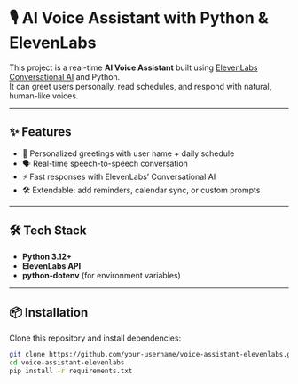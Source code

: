 # 🎙️ AI Voice Assistant with Python & ElevenLabs

This project is a real-time **AI Voice Assistant** built using [ElevenLabs Conversational AI](https://elevenlabs.io/) and Python.  
It can greet users personally, read schedules, and respond with natural, human-like voices.

---

## ✨ Features
- 👋 Personalized greetings with user name + daily schedule  
- 🗣️ Real-time speech-to-speech conversation  
- ⚡ Fast responses with ElevenLabs’ Conversational AI  
- 🛠️ Extendable: add reminders, calendar sync, or custom prompts  

---

## 🛠 Tech Stack
- **Python 3.12+**  
- **ElevenLabs API**  
- **python-dotenv** (for environment variables)  

---

## 📦 Installation

Clone this repository and install dependencies:

```bash
git clone https://github.com/your-username/voice-assistant-elevenlabs.git
cd voice-assistant-elevenlabs
pip install -r requirements.txt
